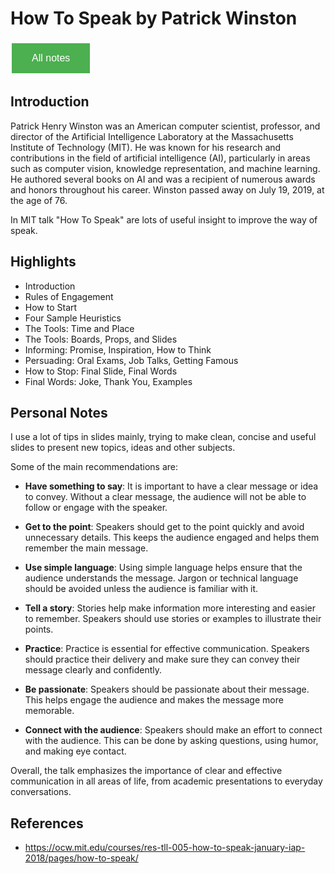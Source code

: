 # How To Speak by Patrick Winston

<style>
  .back-button {
    background-color: #4CAF50; /* Green */
    border: none;
    color: white;
    padding: 15px 32px;
    text-align: center;
    text-decoration: none;
    display: inline-block;
    font-size: 16px;
    margin: 4px 2px;
    cursor: pointer;
  }
</style>

<button class="back-button" onclick="window.location.href='https://matiaspakua.github.io/tech.notes.io'">All notes</button>

## Introduction

Patrick Henry Winston was an American computer scientist, professor, and director of the Artificial Intelligence Laboratory at the Massachusetts Institute of Technology (MIT). He was known for his research and contributions in the field of artificial intelligence (AI), particularly in areas such as computer vision, knowledge representation, and machine learning. He authored several books on AI and was a recipient of numerous awards and honors throughout his career. Winston passed away on July 19, 2019, at the age of 76.

In MIT talk "How To Speak" are lots of useful insight to improve the way of speak.

## Highlights

 - Introduction
 - Rules of Engagement
 - How to Start
 - Four Sample Heuristics
 - The Tools: Time and Place
 - The Tools: Boards, Props, and Slides
 - Informing: Promise, Inspiration, How to Think
 - Persuading: Oral Exams, Job Talks, Getting Famous
 - How to Stop: Final Slide, Final Words
 - Final Words: Joke, Thank You, Examples

## Personal Notes
I use a lot of tips in slides mainly, trying to make clean, concise and useful slides to present new topics, ideas and other subjects.

Some of the main recommendations are: 

- **Have something to say**: It is important to have a clear message or idea to convey. Without a clear message, the audience will not be able to follow or engage with the speaker.

- **Get to the point**: Speakers should get to the point quickly and avoid unnecessary details. This keeps the audience engaged and helps them remember the main message.

- **Use simple language**: Using simple language helps ensure that the audience understands the message. Jargon or technical language should be avoided unless the audience is familiar with it.

- **Tell a story**: Stories help make information more interesting and easier to remember. Speakers should use stories or examples to illustrate their points.

- **Practice**: Practice is essential for effective communication. Speakers should practice their delivery and make sure they can convey their message clearly and confidently.

- **Be passionate**: Speakers should be passionate about their message. This helps engage the audience and makes the message more memorable.

- **Connect with the audience**: Speakers should make an effort to connect with the audience. This can be done by asking questions, using humor, and making eye contact.

Overall, the talk emphasizes the importance of clear and effective communication in all areas of life, from academic presentations to everyday conversations.


## References
 - https://ocw.mit.edu/courses/res-tll-005-how-to-speak-january-iap-2018/pages/how-to-speak/